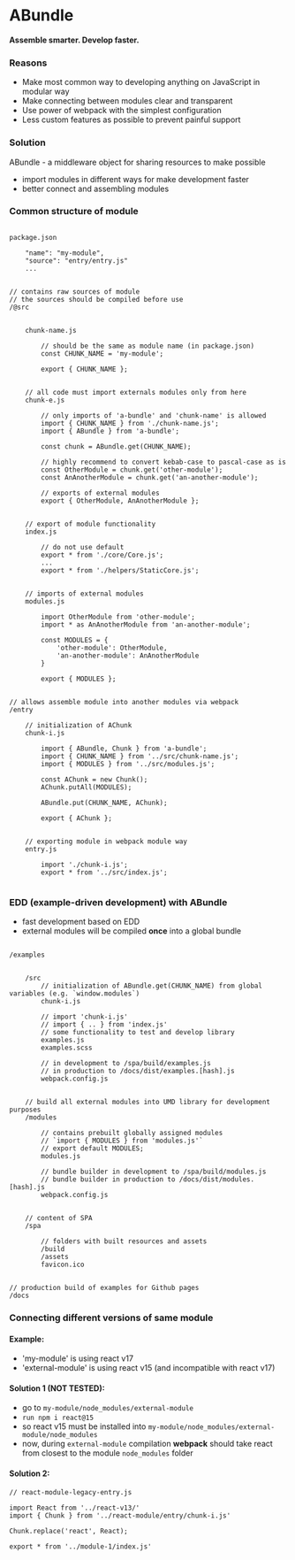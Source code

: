
# ABundle

__Assemble smarter. Develop faster.__

### Reasons

- Make most common way to developing anything on JavaScript in modular way
- Make connecting between modules clear and transparent
- Use power of webpack with the simplest configuration
- Less custom features as possible to prevent painful support

### Solution

ABundle - a middleware object for sharing resources to make possible

- import modules in different ways for make development faster
- better connect and assembling modules

### Common structure of module

```

package.json

    "name": "my-module",
    "source": "entry/entry.js"
    ...


// contains raw sources of module
// the sources should be compiled before use
/@src


    chunk-name.js

        // should be the same as module name (in package.json)
        const CHUNK_NAME = 'my-module';

        export { CHUNK_NAME };


    // all code must import externals modules only from here
    chunk-e.js

        // only imports of 'a-bundle' and 'chunk-name' is allowed
        import { CHUNK_NAME } from './chunk-name.js';
        import { ABundle } from 'a-bundle';

        const chunk = ABundle.get(CHUNK_NAME);

        // highly recommend to convert kebab-case to pascal-case as is
        const OtherModule = chunk.get('other-module');
        const AnAnotherModule = chunk.get('an-another-module');

        // exports of external modules
        export { OtherModule, AnAnotherModule };


    // export of module functionality
    index.js

        // do not use default
        export * from './core/Core.js';
        ...
        export * from './helpers/StaticCore.js';


    // imports of external modules
    modules.js

        import OtherModule from 'other-module';
        import * as AnAnotherModule from 'an-another-module';

        const MODULES = {
            'other-module': OtherModule,
            'an-another-module': AnAnotherModule
        }

        export { MODULES };


// allows assemble module into another modules via webpack
/entry

    // initialization of AChunk
    chunk-i.js

        import { ABundle, Chunk } from 'a-bundle';
        import { CHUNK_NAME } from '../src/chunk-name.js';
        import { MODULES } from '../src/modules.js';

        const AChunk = new Chunk();
        AChunk.putAll(MODULES);

        ABundle.put(CHUNK_NAME, AChunk);

        export { AChunk };


    // exporting module in webpack module way
    entry.js

        import './chunk-i.js';
        export * from '../src/index.js';


```

### EDD (example-driven development) with ABundle

- fast development based on EDD
- external modules will be compiled __once__ into a global bundle

```

/examples


    /src
        // initialization of ABundle.get(CHUNK_NAME) from global variables (e.g. `window.modules`)
        chunk-i.js

        // import 'chunk-i.js'
        // import { .. } from 'index.js'
        // some functionality to test and develop library
        examples.js
        examples.scss

        // in development to /spa/build/examples.js
        // in production to /docs/dist/examples.[hash].js
        webpack.config.js


    // build all external modules into UMD library for development purposes
    /modules

        // contains prebuilt globally assigned modules
        // `import { MODULES } from 'modules.js'`
        // export default MODULES;
        modules.js

        // bundle builder in development to /spa/build/modules.js
        // bundle builder in production to /docs/dist/modules.[hash].js
        webpack.config.js


    // content of SPA
    /spa

        // folders with built resources and assets
        /build
        /assets
        favicon.ico


// production build of examples for Github pages
/docs

```


### Connecting different versions of same module

#### Example:

- 'my-module' is using react v17
- 'external-module' is using react v15 (and incompatible with react v17)

#### Solution 1 (NOT TESTED):

- go to `my-module/node_modules/external-module`
- `run npm i react@15`
- so react v15 must be installed into `my-module/node_modules/external-module/node_modules`
- now, during `external-module` compilation __webpack__ should take react from closest to the module `node_modules` folder

#### Solution 2:

```
// react-module-legacy-entry.js

import React from '../react-v13/'
import { Chunk } from '../react-module/entry/chunk-i.js'

Chunk.replace('react', React);

export * from '../module-1/index.js'

```